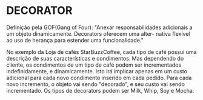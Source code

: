 DECORATOR
=========

Definição pela GOF(Gang of Four): "Anexar responsabilidades adicionais a um objeto dinamicamente. Decorators oferecem uma alter-
                                   nativa flexível ao uso de herança para estender uma funcionalidade."

No exemplo da Loja de cafés StarBuzzCoffee, cada tipo de café possui uma descrição de suas características e condimentos. Mas
dependendo do cliente, os condimentos de um tipo de café podem ser incrementados indefinidamente, e dinamicamente. Isto irá
implicar apenas em um custo adicional para cada novo condimento inserido em cada pedido. Para cada novo incremento, o objeto 
vai sendo "decorado", e seu custo vai sendo incrementado. Os tipos de decorators podem ser Milk, Whip, Soy e Mocha.
